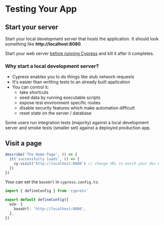 # Testing Your App

## Start your server

Start your local development server that hosts the application. It should look something like **http://localhost:8080**.

Start your web server [before running Cypress](https://docs.cypress.io/guides/references/best-practices#Web-Servers) and kill it after it completes.


### Why start a local development server?

- Cypress enables you to do things like stub network requests
- It's easier than writting tests to an already built application
- You can control it:
  - take shortcuts
  - seed data by running executable scripts
  - expose test environment specific routes
  - disable security features which make automation difficult
  - reset state on the server / database

Some users run integration tests (majority) against a local development server and smoke tests (smaller set) against a deployed production app.


## Visit a page

```js
describe('The Home Page', () => {
  it('successfully loads', () => {
    cy.visit('http://localhost:8080') // change URL to match your dev URL
  })
})
```

Your can set the `baseUrl` in `cypress.config.ts`:

```ts
import { defineConfig } from 'cypress'

export default defineConfig({
  e2e: {
    baseUrl: 'http://localhost:8080',
  },
})
```
